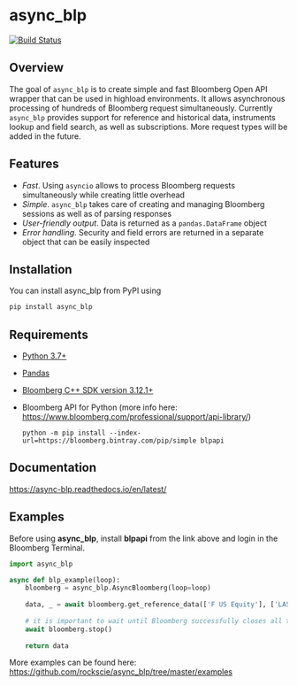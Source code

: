 # async_blp

[![Build Status](https://travis-ci.com/rockscie/async_blp.svg?branch=master)](https://travis-ci.com/rockscie/async_blp)

## Overview

The goal of `async_blp` is to create simple and fast Bloomberg Open API wrapper that can be used in highload environments. 
It allows asynchronous processing of hundreds of 
Bloomberg request simultaneously. Currently `async_blp` provides support for reference and historical data, 
instruments lookup and field search, as well as subscriptions.
More request types will be added in the future.

## Features

- *Fast*. Using `asyncio` allows to process Bloomberg requests simultaneously while creating little overhead
- *Simple*. `async_blp` takes care of creating and managing Bloomberg sessions as well as of parsing responses
- *User-friendly output*. Data is returned as a `pandas.DataFrame` object
- *Error handling*. Security and field errors are returned in a separate object that can be easily inspected

## Installation

You can install async_blp from PyPI using

```cmd
pip install async_blp
```

## Requirements

- [Python 3.7+](https://www.python.org)

- [Pandas](https://pandas.pydata.org)

- [Bloomberg C++ SDK version 3.12.1+](https://www.bloomberg.com/professional/support/api-library/)

- Bloomberg API for Python (more info here: https://www.bloomberg.com/professional/support/api-library/)
  ```
  python -m pip install --index-url=https://bloomberg.bintray.com/pip/simple blpapi
  ```

## Documentation

https://async-blp.readthedocs.io/en/latest/

## Examples

Before using **async_blp**, install **blpapi** from the link above and login in the Bloomberg Terminal.

```python
import async_blp

async def blp_example(loop):
    bloomberg = async_blp.AsyncBloomberg(loop=loop)
  
    data, _ = await bloomberg.get_reference_data(['F US Equity'], ['LAST_PRICE'])
  
    # it is important to wait until Bloomberg successfully closes all the sessions
    await bloomberg.stop()
  
    return data
```

More examples can be found here: https://github.com/rockscie/async_blp/tree/master/examples